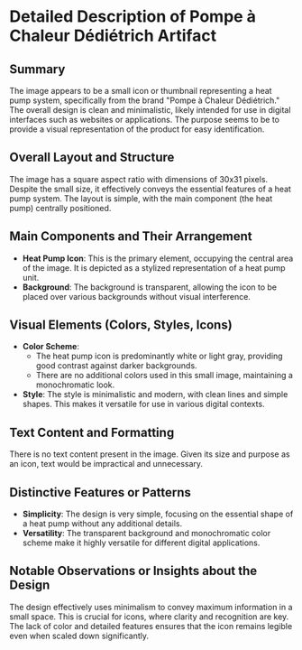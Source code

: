 # Detailed Description of Pompe à Chaleur Dédiétrich Artifact

## Summary
The image appears to be a small icon or thumbnail representing a heat pump system, specifically from the brand "Pompe à Chaleur Dédiétrich." The overall design is clean and minimalistic, likely intended for use in digital interfaces such as websites or applications. The purpose seems to be to provide a visual representation of the product for easy identification.

## Overall Layout and Structure
The image has a square aspect ratio with dimensions of 30x31 pixels. Despite the small size, it effectively conveys the essential features of a heat pump system. The layout is simple, with the main component (the heat pump) centrally positioned.

## Main Components and Their Arrangement
- **Heat Pump Icon**: This is the primary element, occupying the central area of the image. It is depicted as a stylized representation of a heat pump unit.
- **Background**: The background is transparent, allowing the icon to be placed over various backgrounds without visual interference.

## Visual Elements (Colors, Styles, Icons)
- **Color Scheme**:
  - The heat pump icon is predominantly white or light gray, providing good contrast against darker backgrounds.
  - There are no additional colors used in this small image, maintaining a monochromatic look.
- **Style**: The style is minimalistic and modern, with clean lines and simple shapes. This makes it versatile for use in various digital contexts.

## Text Content and Formatting
There is no text content present in the image. Given its size and purpose as an icon, text would be impractical and unnecessary.

## Distinctive Features or Patterns
- **Simplicity**: The design is very simple, focusing on the essential shape of a heat pump without any additional details.
- **Versatility**: The transparent background and monochromatic color scheme make it highly versatile for different digital applications.

## Notable Observations or Insights about the Design
The design effectively uses minimalism to convey maximum information in a small space. This is crucial for icons, where clarity and recognition are key. The lack of color and detailed features ensures that the icon remains legible even when scaled down significantly.